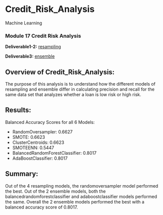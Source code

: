 # Credit_Risk_Analysis
 Machine Learning

### Module 17 Credit Risk Analysis
**Deliverable1-2:** [resampling](credit_risk_resampling.ipynb) 

**Deliverable3:** [ensemble](credit_risk_ensemble.ipynb) 

## Overview of Credit_Risk_Analysis:
The purpose of this analysis is to understand how the different models of resampling and ensemble differ in calculating precision and recall for the same data set that analyzes whether a loan is low risk or high risk.

## Results:
Balanced Accuracy Scores for all 6 Models:
- RandomOversampler: 0.6627
- SMOTE: 0.6623 
- ClusterCentroids: 0.6623
- SMOTEENN: 0.5447
- BalancedRandomForestClassifier: 0.8017
- AdaBoostClassifier: 0.8017

## Summary:
Out of the 4 resampling models, the randomoversampler model performed the best. Out of the 2 ensemble models, both the balancedrandomforestclassifier and adaboostclassifier models performed the same. Overall the 2 ensemble models performed the best with a balanced accuracy score of 0.8017.

